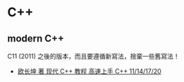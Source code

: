 # C++

## modern C++

C11 (2011) 之後的版本，而且要遵循新寫法，捨棄一些舊寫法！

* [欧长坤 著 现代 C++ 教程 高速上手 C++ 11/14/17/20](https://changkun.de/modern-cpp/)

